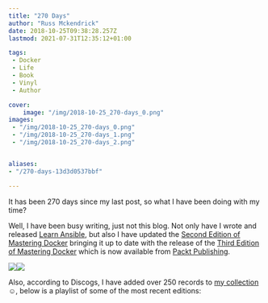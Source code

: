 ```yaml
---
title: "270 Days"
author: "Russ Mckendrick"
date: 2018-10-25T09:38:28.257Z
lastmod: 2021-07-31T12:35:12+01:00

tags:
 - Docker
 - Life
 - Book
 - Vinyl
 - Author

cover:
    image: "/img/2018-10-25_270-days_0.png" 
images:
 - "/img/2018-10-25_270-days_0.png"
 - "/img/2018-10-25_270-days_1.png"
 - "/img/2018-10-25_270-days_2.png"


aliases:
- "/270-days-13d3d0537bbf"

---
```


It has been 270 days since my last post, so what I have been doing with my time?

Well, I have been busy writing, just not this blog. Not only have I wrote and released [Learn Ansible](https://www.packtpub.com/virtualization-and-cloud/learn-ansible/), but also I have updated the [Second Edition of Mastering Docker](https://www.packtpub.com/virtualization-and-cloud/mastering-docker-second-edition/) bringing it up to date with the release of the [Third Edition of Mastering Docker](https://www.packtpub.com/virtualization-and-cloud/mastering-docker-third-edition/) which is now available from [Packt Publishing](https://packtpub.com).

![](/img/2018-10-25_270-days_1.png)![](/img/2018-10-25_270-days_2.png)

Also, according to Discogs, I have added over 250 records to [my collection](https://www.discogs.com/user/russmck/collection/covers?page=1&limit=100&layout=big&sort_by=added) ☺️, below is a playlist of some of the most recent editions:
